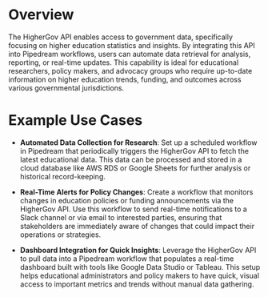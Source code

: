# Overview

The HigherGov API enables access to government data, specifically focusing on higher education statistics and insights. By integrating this API into Pipedream workflows, users can automate data retrieval for analysis, reporting, or real-time updates. This capability is ideal for educational researchers, policy makers, and advocacy groups who require up-to-date information on higher education trends, funding, and outcomes across various governmental jurisdictions.

# Example Use Cases

- **Automated Data Collection for Research**: Set up a scheduled workflow in Pipedream that periodically triggers the HigherGov API to fetch the latest educational data. This data can be processed and stored in a cloud database like AWS RDS or Google Sheets for further analysis or historical record-keeping.

- **Real-Time Alerts for Policy Changes**: Create a workflow that monitors changes in education policies or funding announcements via the HigherGov API. Use this workflow to send real-time notifications to a Slack channel or via email to interested parties, ensuring that stakeholders are immediately aware of changes that could impact their operations or strategies.

- **Dashboard Integration for Quick Insights**: Leverage the HigherGov API to pull data into a Pipedream workflow that populates a real-time dashboard built with tools like Google Data Studio or Tableau. This setup helps educational administrators and policy makers to have quick, visual access to important metrics and trends without manual data gathering.

